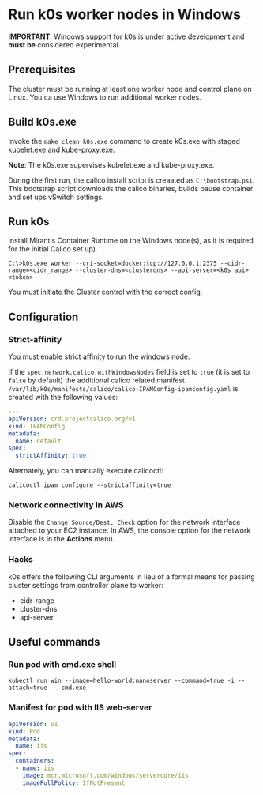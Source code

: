 # Run k0s worker nodes in Windows

**IMPORTANT**: Windows support for k0s is under active development and **must be** considered experimental.

## Prerequisites

The cluster must be running at least one worker node and control plane on Linux. You ca use Windows to run additional worker nodes. 

## Build k0s.exe

Invoke the `make clean k0s.exe` command to create k0s.exe with staged kubelet.exe and kube-proxy.exe.

**Note**: The k0s.exe supervises kubelet.exe and kube-proxy.exe.

During the first run, the calico install script is creaated as `C:\bootstrap.ps1`. This bootstrap script downloads the calico binaries, builds pause container and set ups vSwitch settings. 

## Run k0s

Install Mirantis Container Runtime on the Windows node(s), as it is required for the initial Calico set up). 

```
C:\>k0s.exe worker --cri-socket=docker:tcp://127.0.0.1:2375 --cidr-range=<cidr_range> --cluster-dns=<clusterdns> --api-server=<k0s api> <token>
```

You must initiate the Cluster control with the correct config.

## Configuration

### Strict-affinity

You must enable strict affinity to run the windows node.

If the `spec.network.calico.withWindowsNodes` field is set to `true` (it is set to `false` by default) the additional calico related manifest `/var/lib/k0s/manifests/calico/calico-IPAMConfig-ipamconfig.yaml` is created with the following values: 

```yaml
---
apiVersion: crd.projectcalico.org/v1
kind: IPAMConfig
metadata:
  name: default
spec:
  strictAffinity: true
```
Alternately, you can manually execute calicoctl:
```
calicoctl ipam configure --strictaffinity=true
```

### Network connectivity in AWS

Disable the `Change Source/Dest. Check` option for the network interface attached to your EC2 instance. In AWS, the console option for the network interface is in the **Actions** menu. 

### Hacks

k0s offers the following CLI arguments in lieu of a formal means for passing cluster settings from controller plane to worker: 

- cidr-range
- cluster-dns
- api-server 


## Useful commands

### Run pod with cmd.exe shell

```
kubectl run win --image=hello-world:nanoserver --command=true -i --attach=true -- cmd.exe
```

### Manifest for pod with IIS web-server

```yaml
apiVersion: v1
kind: Pod
metadata:
  name: iis
spec:
  containers:
  - name: iis
    image: mcr.microsoft.com/windows/servercore/iis
    imagePullPolicy: IfNotPresent
```